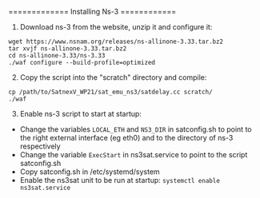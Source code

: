 
=============  Installing Ns-3 ============

1) Download ns-3 from the website, unzip it and configure it:
```
wget https://www.nsnam.org/releases/ns-allinone-3.33.tar.bz2
tar xvjf ns-allinone-3.33.tar.bz2
cd ns-allinone-3.33/ns-3.33
./waf configure --build-profile=optimized
```

2) Copy the script into the "scratch" directory and compile:
```
cp /path/to/SatnexV_WP21/sat_emu_ns3/satdelay.cc scratch/
./waf
```

3) Enable ns-3 script to start at startup:
- Change the variables `LOCAL_ETH` and `NS3_DIR` in satconfig.sh to point to the right external interface (eg eth0) and to the directory of ns-3 respectively
- Change the variable `ExecStart` in ns3sat.service to point to the script satconfig.sh
- Copy satconfig.sh in /etc/systemd/system
- Enable the ns3sat unit to be run at startup: `systemctl enable ns3sat.service`



